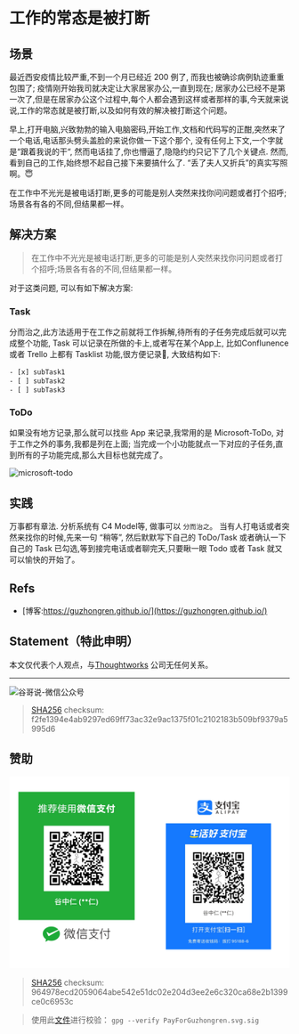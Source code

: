 # 工作的常态是被打断

## 场景

最近西安疫情比较严重,不到一个月已经近 200 例了, 而我也被确诊病例轨迹重重包围了; 疫情刚开始我司就决定让大家居家办公,一直到现在; 居家办公已经不是第一次了,但是在居家办公这个过程中,每个人都会遇到这样或者那样的事,今天就来说说,工作的常态就是被打断,以及如何有效的解决被打断这个问题。

早上,打开电脑,兴致勃勃的输入电脑密码,开始工作,文档和代码写的正酣,突然来了一个电话,电话那头劈头盖脸的来说你做一下这个那个, 没有任何上下文,一个字就是“跟着我说的干“, 然而电话挂了,你也懵逼了,隐隐约约只记下了几个关键点. 然而,看到自己的工作,始终想不起自己接下来要搞什么了. “丢了夫人又折兵”的真实写照啊。😇

在工作中不光光是被电话打断,更多的可能是别人突然来找你问问题或者打个招呼;场景各有各的不同,但结果都一样。

## 解决方案


> 在工作中不光光是被电话打断,更多的可能是别人突然来找你问问题或者打个招呼;场景各有各的不同,但结果都一样。

对于这类问题, 可以有如下解决方案:

### Task

分而治之,此方法适用于在工作之前就将工作拆解,待所有的子任务完成后就可以完成整个功能, Task 可以记录在所做的卡上,或者写在某个App上, 比如Conflunence 或者 Trello 上都有 Tasklist 功能,很方便记录📝, 大致结构如下:

```todo
- [x] subTask1
- [ ] subTask2
- [ ] subTask3
```

### ToDo

如果没有地方记录,那么就可以找些 App 来记录,我常用的是 Microsoft-ToDo, 对于工作之外的事务,我都是列在上面; 当完成一个小功能就点一下对应的子任务,直到所有的子功能完成,那么大目标也就完成了。

![microsoft-todo](https://cdn.jsdelivr.net/gh/guzhongren/data-hosting@main/Microsoft-ToDo/microsoft-todo.4ir7qvpwrw20.png)

## 实践

万事都有章法. 分析系统有 C4 Model等, 做事可以 `分而治之`。
当有人打电话或者突然来找你的时候,先来一句 “稍等”, 然后默默写下自己的 ToDo/Task 或者确认一下自己的 Task 已勾选,等到接完电话或者聊完天,只要瞅一眼 Todo 或者 Task 就又可以愉快的开始了。

## Refs

* [博客:https://guzhongren.github.io/](https://guzhongren.github.io/)

## Statement（特此申明）

本文仅代表个人观点，与[Thoughtworks](https://www.Thoughtworks.com/) 公司无任何关系。

----
![谷哥说-微信公众号](https://cdn.jsdelivr.net/gh/guzhongren/data-hosting@master/20210819/扫码_搜索联合传播样式-白色版.ae9zxgscqcg.png)
> [SHA256](https://emn178.github.io/online-tools/sha256_checksum.html) checksum: f2fe1394e4ab9297ed69ff73ac32e9ac1375f01c2102183b509bf9379a5995d6

## 赞助

![PayForGuzhongren](/images/pay/PayForGuzhongren.svg)
> [SHA256](https://emn178.github.io/online-tools/sha256_checksum.html) checksum: 964978ecd2059064abe542e51dc02e204d3ee2e6c320ca68e2b1399ce0c6953c

> 使用此[文件](https://guzhongren.github.io/images/pay/payforguzhongren.svg.sig)进行校验： `gpg --verify PayForGuzhongren.svg.sig`

